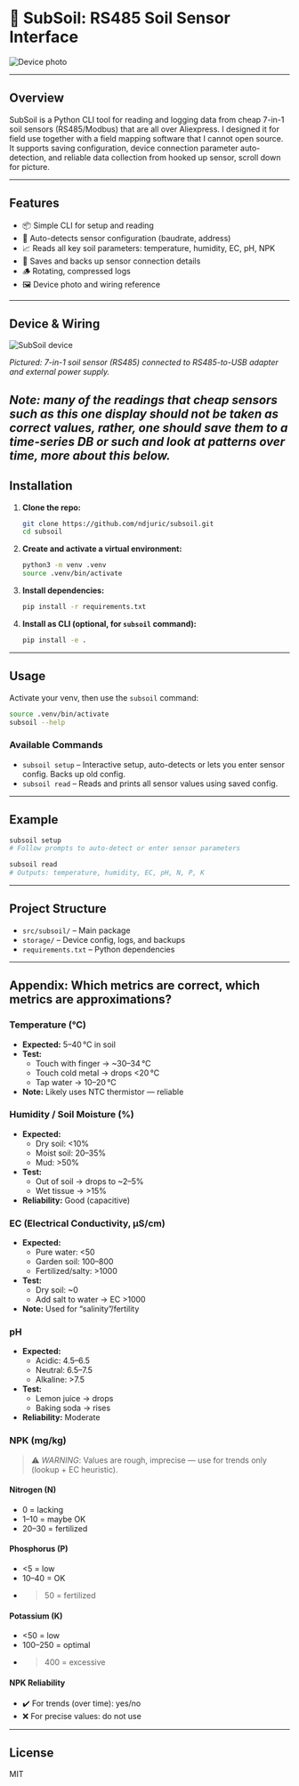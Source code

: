 # 🌱 SubSoil: RS485 Soil Sensor Interface

![Device photo](storage/subsoil.jpg#gh-light-mode-only)

---

## Overview

SubSoil is a Python CLI tool for reading and logging data from cheap 7-in-1 soil sensors (RS485/Modbus) that are all over Aliexpress. I designed it for field use together with a field mapping software that I cannot open source. It supports saving configuration, device connection parameter auto-detection, and reliable data collection from hooked up sensor, scroll down for picture.

---

## Features

- 📦 Simple CLI for setup and reading
- 🔌 Auto-detects sensor configuration (baudrate, address)
- 📈 Reads all key soil parameters: temperature, humidity, EC, pH, NPK
- 📝 Saves and backs up sensor connection details
- 🪵 Rotating, compressed logs
- 🖼️ Device photo and wiring reference

---

## Device & Wiring

![SubSoil device](storage/subsoil.jpg)

*Pictured: 7-in-1 soil sensor (RS485) connected to RS485-to-USB adapter and external power supply.*
  
*Note: many of the readings that cheap sensors such as this one display should not be taken as correct values, rather, one should save them to a time-series DB or such and look at patterns over time, more about this below.*
---

## Installation

1. **Clone the repo:**
   ```zsh
   git clone https://github.com/ndjuric/subsoil.git
   cd subsoil
   ```
2. **Create and activate a virtual environment:**
   ```zsh
   python3 -m venv .venv
   source .venv/bin/activate
   ```
3. **Install dependencies:**
   ```zsh
   pip install -r requirements.txt
   ```
4. **Install as CLI (optional, for `subsoil` command):**
   ```zsh
   pip install -e .
   ```

---

## Usage

Activate your venv, then use the `subsoil` command:

```zsh
source .venv/bin/activate
subsoil --help
```

### Available Commands

- `subsoil setup`  – Interactive setup, auto-detects or lets you enter sensor config. Backs up old config.
- `subsoil read`   – Reads and prints all sensor values using saved config.

---

## Example

```zsh
subsoil setup
# Follow prompts to auto-detect or enter sensor parameters

subsoil read
# Outputs: temperature, humidity, EC, pH, N, P, K
```

---

## Project Structure

- `src/subsoil/` – Main package
- `storage/` – Device config, logs, and backups
- `requirements.txt` – Python dependencies

---

## Appendix: Which metrics are correct, which metrics are approximations?

### Temperature (°C)
- **Expected:** 5–40 °C in soil
- **Test:**
  - Touch with finger → ~30–34 °C
  - Touch cold metal → drops <20 °C
  - Tap water → 10–20 °C
- **Note:** Likely uses NTC thermistor — reliable

### Humidity / Soil Moisture (%)
- **Expected:**
  - Dry soil: <10%
  - Moist soil: 20–35%
  - Mud: >50%
- **Test:**
  - Out of soil → drops to ~2–5%
  - Wet tissue → >15%
- **Reliability:** Good (capacitive)

### EC (Electrical Conductivity, μS/cm)
- **Expected:**
  - Pure water: <50
  - Garden soil: 100–800
  - Fertilized/salty: >1000
- **Test:**
  - Dry soil: ~0
  - Add salt to water → EC >1000
- **Note:** Used for “salinity”/fertility

### pH
- **Expected:**
  - Acidic: 4.5–6.5
  - Neutral: 6.5–7.5
  - Alkaline: >7.5
- **Test:**
  - Lemon juice → drops
  - Baking soda → rises
- **Reliability:** Moderate

### NPK (mg/kg)
> ⚠️ *WARNING*: Values are rough, imprecise — use for trends only (lookup + EC heuristic).

#### Nitrogen (N)
- 0 = lacking
- 1–10 = maybe OK
- 20–30 = fertilized

#### Phosphorus (P)
- <5 = low
- 10–40 = OK
- >50 = fertilized

#### Potassium (K)
- <50 = low
- 100–250 = optimal
- >400 = excessive

#### NPK Reliability
- ✔️ For trends (over time): yes/no
- ❌ For precise values: do not use

---

## License

MIT